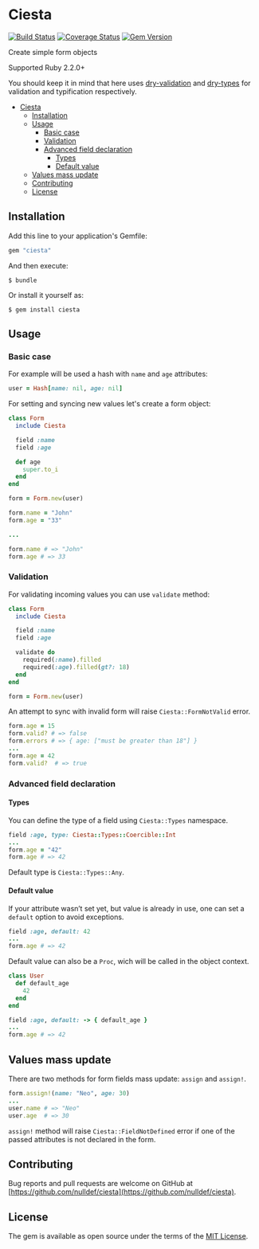 # Ciesta

[![Build Status](https://travis-ci.org/nulldef/ciesta.svg?branch=master)](https://travis-ci.org/nulldef/ciesta)
[![Coverage Status](https://coveralls.io/repos/github/nulldef/ciesta/badge.svg?branch=master&rand=23)](https://coveralls.io/github/nulldef/ciesta?branch=master)
[![Gem Version](https://badge.fury.io/rb/ciesta.svg)](https://badge.fury.io/rb/ciesta)

Create simple form objects

Supported Ruby 2.2.0+

You should keep it in mind that here uses [dry-validation](https://github.com/dry-rb/dry-validation) and [dry-types](https://github.com/dry-rb/dry-types) for validation and typification respectively.

- [Ciesta](#ciesta)
  - [Installation](#installation)
  - [Usage](#usage)
    - [Basic case](#basic-case)
    - [Validation](#validation)
    - [Advanced field declaration](#advanced-field-declaration)
      - [Types](#types)
      - [Default value](#default-value)
  - [Values mass update](#values-mass-update)
  - [Contributing](#contributing)
  - [License](#license)

## Installation

Add this line to your application's Gemfile:

```ruby
gem "ciesta"
```

And then execute:

    $ bundle

Or install it yourself as:

    $ gem install ciesta


## Usage

### Basic case
For example will be used a hash with `name` and `age` attributes:

```ruby
user = Hash[name: nil, age: nil]
```

For setting and syncing new values let's create a form object:

```ruby
class Form
  include Ciesta

  field :name
  field :age

  def age
    super.to_i
  end
end

form = Form.new(user)
```

```ruby
form.name = "John"
form.age = "33"

...

form.name # => "John"
form.age # => 33
```

### Validation
For validating incoming values you can use `validate` method:

```ruby
class Form
  include Ciesta

  field :name
  field :age

  validate do
    required(:name).filled
    required(:age).filled(gt?: 18)
  end
end

form = Form.new(user)
```

An attempt to sync with invalid form will raise `Ciesta::FormNotValid` error.

```ruby
form.age = 15
form.valid? # => false
form.errors # => { age: ["must be greater than 18"] }
...
form.age = 42
form.valid?  # => true
```

### Advanced field declaration

#### Types
You can define the type of a field using `Ciesta::Types` namespace.

```ruby
field :age, type: Ciesta::Types::Coercible::Int
...
form.age = "42"
form.age # => 42
```

Default type is `Ciesta::Types::Any`.

#### Default value
If your attribute wasn’t set yet, but value is already in use, one can set a `default` option to avoid exceptions.

```ruby
field :age, default: 42
...
form.age # => 42
```

Default value can also be a `Proc`, wich will be called in the object context.

```ruby
class User
  def default_age
    42
  end
end
```

```ruby
field :age, default: -> { default_age }
...
form.age # => 42
```

## Values mass update
There are two methods for form fields mass update: `assign` and `assign!`.

```ruby
form.assign!(name: "Neo", age: 30)
...
user.name # => "Neo"
user.age  # => 30
```

`assign!` method will raise `Ciesta::FieldNotDefined` error if one of the passed attributes is not declared in the form.


## Contributing

Bug reports and pull requests are welcome on GitHub at [https://github.com/nulldef/ciesta](https://github.com/nulldef/ciesta).

## License

The gem is available as open source under the terms of the [MIT License](https://opensource.org/licenses/MIT).
